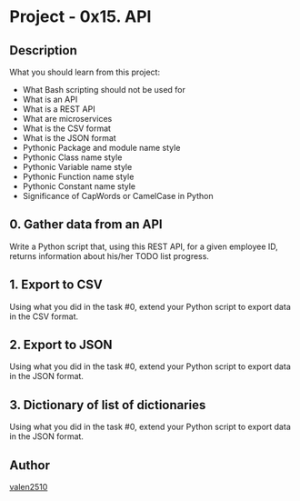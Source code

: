 # Project - 0x15. API

## Description
What you should learn from this project:

* What Bash scripting should not be used for
* What is an API
* What is a REST API
* What are microservices
* What is the CSV format
* What is the JSON format
* Pythonic Package and module name style
* Pythonic Class name style
* Pythonic Variable name style
* Pythonic Function name style
* Pythonic Constant name style
* Significance of CapWords or CamelCase in Python


## 0. Gather data from an API
Write a Python script that, using this REST API, for a given employee ID, returns information about his/her TODO list progress.
## 1. Export to CSV
Using what you did in the task #0, extend your Python script to export data in the CSV format.
## 2. Export to JSON
Using what you did in the task #0, extend your Python script to export data in the JSON format.
## 3. Dictionary of list of dictionaries
Using what you did in the task #0, extend your Python script to export data in the JSON format.


## Author
[valen2510](https://github.com/vlen2510)
